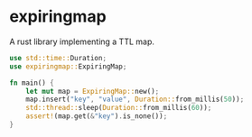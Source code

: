 # expiringmap

A rust library implementing a TTL map.

```rust
use std::time::Duration;
use expiringmap::ExpiringMap;

fn main() {
    let mut map = ExpiringMap::new();
    map.insert("key", "value", Duration::from_millis(50));
    std::thread::sleep(Duration::from_millis(60));
    assert!(map.get(&"key").is_none());
}
```